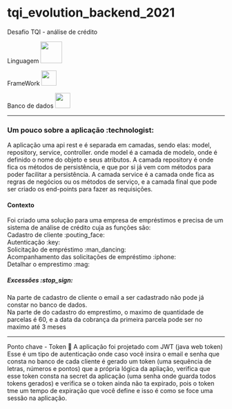 # tqi_evolution_backend_2021
Desafio TQI - análise de crédito

Linguagem
<img src="https://svgshare.com/i/dPV.svg" width="50px">

FrameWork
<img src="https://svgshare.com/i/dN3.svg" width="35px">

Banco de dados
<img src="https://svgshare.com/i/dNy.svg" width="35px">
______________________________________________________________________________________________________________________________________________________________
<h3>Um pouco sobre a aplicação :technologist:</h3>

A aplicação uma api rest e é separada em camadas, sendo elas: model, repository, service, controller.
onde model é a camada de modelo, onde é definido o nome do objeto e seus atributos. A camada repository é onde fica os métodos de persistência, e que por si já vem com métodos para poder facilitar a persistência. A camada service é a camada onde fica as regras de negócios ou os métodos de serviço, e a camada final que pode ser criado os end-points para fazer as requisições.

<h4>Contexto</h4>
Foi criado uma solução para uma empresa de empréstimos e precisa de um sistema de análise de crédito cuja as funções são: <br>
Cadastro de cliente :pouting_face:<br>
Autenticação :key:<br>
Solicitação de empréstimo :man_dancing:<br>
Acompanhamento das solicitações de empréstimo :iphone:<br> 
Detalhar o emprestimo :mag:
<h5>Excessões :stop_sign:</h5> 

Na parte de cadastro de cliente o email a ser cadastrado não pode já constar no banco de dados. <br>
Na parte de do cadastro do emprestimo, o maximo de quantidade de parcelas é 60, e a data da cobrança da primeira parcela pode ser no maximo até 3 meses
______________________________________________________________________________________________________________________________________________________________
Ponto chave - Token :key:
A aplicação foi projetado com JWT (java web token)
Esse é um tipo de autenticação onde caso você insira o email e senha que consta no banco de cada cliente é gerado um token (uma sequência de letras, números e pontos) que a própria lógica da apliação, verifica que esse token consta na secret da aplicação (uma senha onde guarda todos tokens gerados) e verifica se o token ainda não ta expirado, pois o token tme um tempo de expiração que você define e isso é como se foce uma sessão na aplicação.

